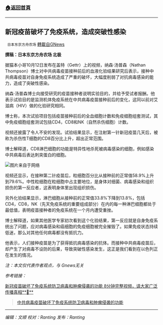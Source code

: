 ###  [:house:返回首頁](https://github.com/ourhimalayas/txt)
---


## 新冠疫苗破坏了免疫系统，造成突破性感染
` 日本东京方舟农场` [轉載自GNews](https://gnews.org/zh-hans/1594800/)

**撰稿：日本东京方舟农场 北极**

据猫本小哥10月12日发布在盖特（Gettr）上的视频，纳森·汤普森（Nathan Thompson）博士对中共病毒疫苗接种前后的血液化验结果研究后表示，接种中共病毒疫苗对自身免疫系统造成了严重的破坏，大幅度削弱了对抗病毒感染的能力，造成了突破性感染。

纳森·汤普森博士向接受研究的疫苗接种者说明实验目的，并给予受试者报酬。他表示试验目的是监测机体免疫系统在中共病毒疫苗接种前后的变化，这同以前对艾滋病（HIV）做的化验研究相同。

博士称，本次试验项目包括疫苗接种前后的全血细胞计数和免疫细胞组套测试，其中免疫细胞组套测试包括CD4，CD8和NK（自然杀伤细胞）计数。

视频还披露了令人不安的发现。试验结果显示，在注射第一针新冠疫苗几天后，被称为杀伤性T细胞的CD8百分比上升，超出正常范围。

博士解释道，CD8淋巴细胞的功能是特异性地杀死被病毒感染的细胞，例如感染中共病毒后表达刺突蛋白的细胞。

![](https://assets.gnews.org/wp-content/uploads/2021/10/119416737_mediaitem119416736.jpg)图片来自于网络

视频还显示，在接种第二针疫苗后，粒细胞百分比从接种前的正常值58.9%上升到79.6%。中性粒细胞在粒细胞中占主要地位，是身体对细菌、病毒感染和组织损伤的第一反应者，这表明身体里出现组织损伤。

另外化验结果显示，淋巴细胞从接种前的正常值33.8%下降到13.8%，包括CD4，CD8，NK（先天免疫系统的重要组成部分）在内的每一种淋巴细胞都处于最低值，表明疫苗接种者的免疫系统在一个月内遭受重挫。

博士解释道，如果其他医学专家初次看到这个化验结果，第一反应就是自身免疫系统出了问题，应对病毒感染和癌细胞的免疫细胞被完全摧毁了。如果免疫状态持续低迷，那么对其他任何病毒都没有抵抗力。

他表示，人们接种疫苗是为了获得抵抗病毒感染的抗体。而接种中共病毒疫苗后，却产生了对病毒不设防的后果，导致突破性感染发生，这正是我们看到在以色列正在发生的情况。

*注：本文仅代表作者观点，与 Gnews无关*

*参考链接：*

[新冠疫苗破坏了免疫系统防卫病毒和肿瘤侵袭的功能 8分钟完整视频，请大家广泛传播真相**🙏**⁩](https://gettr.com/post/pdvl999898)



> [中共病毒疫苗破坏了免疫系统防卫病毒和肿瘤侵袭的功能](https://gnews.org/zh-hans/1588564/)



* * *

*编辑：文顺 校对：Ranting 发布：Ranting*
